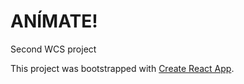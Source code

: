 # ANÍMATE!
Second WCS project

This project was bootstrapped with [Create React App](https://github.com/facebook/create-react-app).




